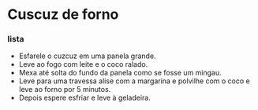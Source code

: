 # Cuscuz de forno 

### lista

- Esfarele o cuzcuz em uma panela grande.
- Leve ao fogo com leite e o coco ralado.
- Mexa até solta do fundo da panela como se fosse um mingau.
- Leve para uma travessa alise com a margarina e polvilhe com o coco e leve ao forno por 5 minutos.
- Depois espere esfriar e leve à geladeira.



